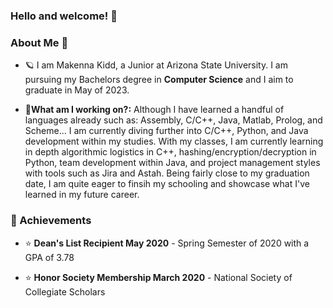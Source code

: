 ### Hello and welcome! 👋
 
### About Me :cherry_blossom:

- :ringed_planet: I am Makenna Kidd, a Junior at Arizona State University. I am pursuing my Bachelors degree in **Computer Science** and I aim to graduate in May of 2023.

- :floppy_disk:**What am I working on?:** Although I have learned a handful of languages already such as: Assembly, C/C++, Java, Matlab, Prolog, and Scheme... I am currently diving further into C/C++, Python, and Java development within my studies. With my classes, I am currently learning in depth algorithmic logistics in C++, hashing/encryption/decryption in Python, team development within Java, and project management styles with tools such as Jira and Astah. Being fairly close to my graduation date, I am quite eager to finsih my schooling and showcase what I've learned in my future career. 
 
### :medal_sports: Achievements 

- :star: **Dean's List Recipient May 2020** - Spring Semester of 2020 with a GPA of 3.78

- :star: **Honor Society Membership March 2020** - National Society of Collegiate Scholars
